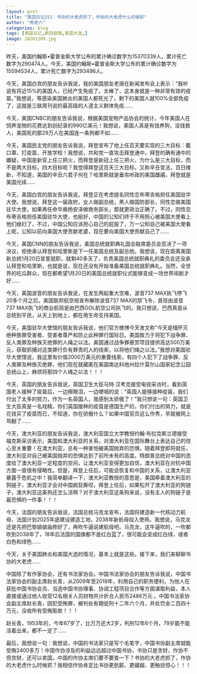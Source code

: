 ```yaml
---
layout: post
title: "美国日记251：书协的大老虎抓了，作协的大老虎什么时候抓"
author: "熊老六"
categories: blog
tags: [美国日记,新冠疫情,美国大选,]
image: 20201209.jpg
---
```

昨天，美国约翰斯•霍普金斯大学公布的累计确诊数字为15370339人，累计死亡数字为290474人。今天，美国约翰斯•霍普金斯大学公布的累计确诊数字为15594534人，累计死亡数字为293496人。

今天，美国白宫的朋友告诉我说，我的美国朋友老唐在新闻发布会上表示：“我听说有将近15%的美国人，已经产生免疫了。太棒了，这本身就是一种非常有效的疫苗。”我想说，等感染美国肺炎的美国人都死光了，剩下的美国人就100%全部免疫了，这就是三联周刊说的最高级的人道主义群体免疫……

今天，美国CNBC的朋友告诉我说，根据美国宠物产品协会的统计，今年美国人在饲养宠物的花费达到创纪录的990亿美元！我想说，美国人真是有钱养狗，没钱救人，美国死的那29万人在美国连一条狗都不如……

今天，美国民主党的朋友告诉我说，拜登宣布了他上任百天要实现的三大目标：戴口罩、打疫苗、开放学校！我想说，共和党一直攻击拜登通中，拜登的确有通中的嫌疑，中国是新官上任三把火，而拜登是新冠上任三把火，为什么是三大目标，而不是两大目标，四大目标呢？我觉得拜登这百天三大目标，又称辛丑变法，百日维新，不知道，美国的辛丑六君子何在？哈里斯就是垂帘听政的美国雌禧，拜登就是美国光续……

今天，美国白宫的朋友告诉我说，拜登正在考虑提名同性恋布蒂吉格担任美国驻华大使。我想说，拜登这一届政府，女人做副总统，黑人做国防部长，同性恋做美国驻华大使，如果再任命华裔杨安泽做商务部长，那就更政治正确了。不过，同性恋布蒂吉格担任美国驻华大使，也挺好，中国的公知们终于不用担心被美国大使看上他们媳妇了，不过，中国公知应该担心自己的屁股了，万一公知自己被美国大使看上呢，公知以前向美国大使贡献老婆，现在要向美国大使贡献自己了……

今天，美国CNN的朋友告诉我说，美国总统就职典礼国会联席委员会否决了一项决议，拒绝承认拜登和哈里斯是下一任美国总统及副总统。我想说，现在距离美国新总统1月20日宣誓就职，就剩40多天了，负责美国总统就职典礼的委员会还没承认拜登和哈里斯，也就是说，现在还没有开始准备美国总统就职典礼。当然，全世界的吃瓜群众，现在都希望1月20日的美国总统就职仪式能够变成一场世界闹剧才好……

今天，美国波音的朋友告诉我说，在发生两起重大空难，波音737 MAX执飞停飞20多个月之后，美国联邦航空局宣布解除波音737 MAX的禁飞令，首班由波音737 MAX执飞的商业航班是由巴西GOL航空公司执飞的。我只想说，巴西真是从总统到平民，从天上到地上，都在用生命支持美国。

今天，美国驻华大使馆的朋友告诉我说，他们官方微博今天发文称“今天是缅怀灭绝种族罪受害者、受害者尊严和防止此种罪行国际日。美国致力于将犯下战争罪、反人类罪及种族灭绝罪的人绳之以法。美国通过战争罪悬赏项目提供高达500万美元，获取抓捕对这类罪行负有罪责的人的线索，以将他们绳之以法。”我想对美国驻华大使馆说，我这里有价值2000万美元的重要线索，有四个人犯下了战争罪、反人类罪及种族灭绝罪，他们现在就藏匿在美国南达科他州拉什莫尔山国家纪念公园总统山上，麻烦将那四个人绳之以法！！！

今天，英国的朋友告诉我说，英国卫生大臣马特·汉考克接受电视采访时，看到英国老人接种了疫苗后，一边擦眼泪，一边哽咽的说：“英国人能够接种疫苗，我们付出了太多的努力，作为一名英国人，我感到太骄傲了！”我只想说一句：英国卫生大臣真是一名戏精，你们英国接种的疫苗是德国生产的，你们付出的努力，就是花钱买了疫苗而已，不知道，你在骄傲什么？如果中国官员这么作秀，早就被网上骂翻了……

今天，澳大利亚的朋友告诉我说，澳大利亚国立大学教授约翰·布拉克斯兰德接受福克斯采访表示，美国和澳大利亚的关系，对澳大利亚在国际舞台上表达自己的信心至关重要！在澳大利亚，总有一种害怕被美国抛弃的恐惧。随着拜登即将就任，澳大利亚对自己被美国抛弃的恐惧达到了前所未有的高度。特朗普总统对中国的态度给了澳大利亚一定程度的空间，让澳大利亚变得更加自信，澳大利亚在对抗中国方面一直很有侵略性。但是，拜登上任后，可能会恢复和中国的关系，让澳大利亚暴露于危机之中！我简单翻译一下，澳大利亚教授的意思是，美国牵着澳大利亚的狗链子，澳大利亚才会对中国疯狂撕咬，拜登上任后，如果松开了澳大利亚的狗链子，澳大利亚这条狗还怎么活啊？对于澳大利亚这条狗来说，没有主人的狗链子是最恐惧的一件事！！！

今天，法国的朋友告诉我说，法国总统马克龙宣布，法国将建造新一代核动力航母，法国计划2025年底建设建造工地，2038年新航母投入使用。我想说，马克龙还是先把巴黎娘娘庙修好了，再吹牛逼说建航母吧。马克龙，这牛逼吹的，一吹都吹到2038年了，18年后法国的国旗都不是红白蓝了，很可能会变成红白绿，或者白色和绿色……

今天，关于美国肺炎和美国大选的情况，基本上就是这些。接下来，我们来聊聊书协的大老虎……

中国除了有作家协会，还有书法家协会。中国书法家协会的朋友告诉我说，中国书法家协会的副主席赵长青，从2009年至2019年，利用自己的职务便利，为他人在获批中国书协会员、当选中国书协理事、协调工程项目合作等方面谋取利益，本人直接或通过他人收受12名相关人员财物共计折合人民币2486万元 。中国书法家协会副主席赵长青，因犯受贿罪，被判处有期徒刑十二年六个月，并处罚金二百四十万元，没收所有受贿赃款！！！

赵长青，1953年的，今年67岁了，比万万还大2岁，判刑12年6个月，79岁能不能活着出来，都不一定了……

最后，我想说一句：我想说，中国的书法家只是写个毛笔字，中国书协副主席就能受贿2400多万！中国作协涉及的利益远远超过中国书协，书协只是贪财，作协不但贪财，还可以卖国，中国的作协主席们要不要查一下？书协的大老虎抓了，作协的大老虎什么时候抓？我相信作协肯定比书协更肮脏、更龌龊、更触目惊心！！！​​​​